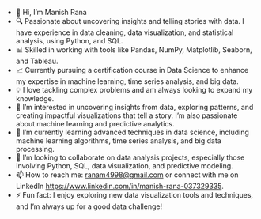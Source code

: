 - 👋 Hi, I’m Manish Rana
- 🔍 Passionate about uncovering insights and telling stories with data. I have experience in data cleaning, data visualization, and statistical analysis, using Python, and SQL.
- 📊 Skilled in working with tools like Pandas, NumPy, Matplotlib, Seaborn, and Tableau.
- 📈 Currently pursuing a certification course in Data Science to enhance my expertise in machine learning, time series analysis, and big data.
- 💡 I love tackling complex problems and am always looking to expand my knowledge.
- 👀 I’m interested in uncovering insights from data, exploring patterns, and creating impactful visualizations that tell a story. I’m also passionate about machine learning and predictive analytics.
- 🌱 I’m currently learning advanced techniques in data science, including machine learning algorithms, time series analysis, and big data processing.
- 💞️ I’m looking to collaborate on data analysis projects, especially those involving Python, SQL, data visualization, and predictive modeling.
- 📫 How to reach me: ranam4998@gmail.com or connect with me on LinkedIn https://www.linkedin.com/in/manish-rana-037329335.
- ⚡ Fun fact: I enjoy exploring new data visualization tools and techniques, and I’m always up for a good data challenge!

<!---
ranam4998/ranam4998 is a ✨ special ✨ repository because its `README.md` (this file) appears on your GitHub profile.
You can click the Preview link to take a look at your changes.
--->
